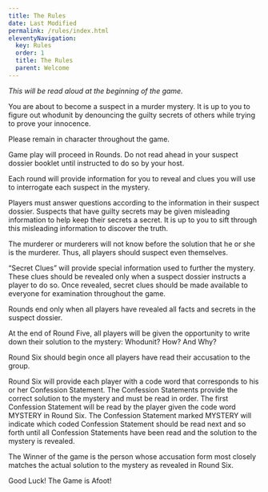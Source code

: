 ```yaml
---
title: The Rules
date: Last Modified
permalink: /rules/index.html
eleventyNavigation:
  key: Rules
  order: 1
  title: The Rules
  parent: Welcome
---
```

*This will be read aloud at the beginning of the game.*

You are about to become a suspect in a murder mystery. It is up to you to figure out whodunit by denouncing the guilty secrets of others while trying to prove your innocence.

Please remain in character throughout the game.

Game play will proceed in Rounds. Do not read ahead in your suspect dossier booklet until instructed to do so by your host.

Each round will provide information for you to reveal and clues you will use to interrogate each suspect in the mystery.

Players must answer questions according to the information in their suspect dossier. Suspects that have guilty secrets may be given misleading information to help keep their secrets a secret. It is up to you to sift through this misleading information to discover the truth.

The murderer or murderers will not know before the solution that he or she is the murderer. Thus, all players should suspect even themselves.

“Secret Clues” will provide special information used to further the mystery. These clues should be revealed only when a suspect dossier instructs a player to do so. Once revealed, secret clues should be made available to everyone for examination throughout the game.

Rounds end only when all players have revealed all facts and secrets in the suspect dossier.

At the end of Round Five, all players will be given the opportunity to write down their solution to the mystery: Whodunit? How? And Why?

Round Six should begin once all players have read their accusation to the group.

Round Six will provide each player with a code word that corresponds to his or her Confession Statement. The Confession Statements provide the correct solution to the mystery and must be read in order. The first Confession Statement will be read by the player given the code word MYSTERY in Round Six. The Confession Statement marked MYSTERY will indicate which coded Confession Statement should be read next and so forth until all Confession Statements have been read and the solution to the mystery is revealed.

The Winner of the game is the person whose accusation form most closely matches the actual solution to the mystery as revealed in Round Six.

Good Luck! The Game is Afoot!
